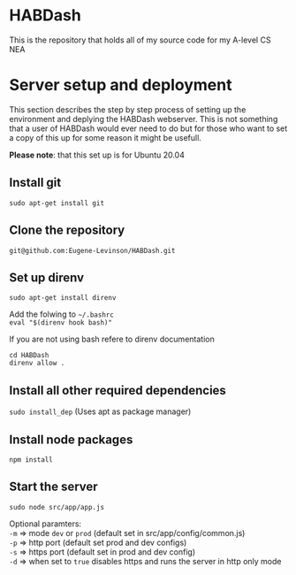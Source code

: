 

# HABDash

This is the repository that holds all of my source code for my A-level CS NEA  

# Server setup and deployment

This section describes the step by step process of setting up the environment and deplying the HABDash webserver. This is not something that a user of HABDash would ever need to do but for those who want to set a copy of this up for some reason it might be usefull.

**Please note**: that this set up is for Ubuntu 20.04 

## Install git

`sudo apt-get install git`



## Clone the repository

`git@github.com:Eugene-Levinson/HABDash.git`


## Set up direnv
  
`sudo apt-get install direnv`  

Add the folwing to `~/.bashrc`  
`eval "$(direnv hook bash)"`

If you are not using bash refere to direnv documentation

`cd HABDash`  
`direnv allow .`


## Install all other required dependencies
  
`sudo install_dep` (Uses apt as package manager)

## Install node packages

`npm install`

## Start the server

`sudo node src/app/app.js`

Optional paramters:  
`-m` => mode `dev` or `prod` (default set in src/app/config/common.js)  
`-p` => http port (default set prod and dev configs)  
`-s` => https port (default set in prod and dev config)  
`-d` => when set to `true` disables https and runs the server in http only mode
